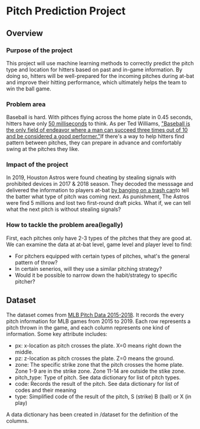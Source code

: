 # Pitch Prediction Project

## Overview

### Purpose of the project
This project will use machine learning methods to correctly predict the pitch type and location for hitters based on past and in-game information. By doing so, hitters will be well-prepared for the incoming pitches during at-bat and improve their hitting performance, which ultimately helps the team to win the ball game.

### Problem area
Baseball is hard. With pithces flying across the home plate in 0.45 seconds, hitters have only [50 milliseconds](https://entertainment.howstuffworks.com/physics-of-baseball3.htm) to think. As per Ted Williams, ["Baseball is the only field of endeavor where a man can succeed three times out of 10 and be considered a good performer."](https://www.washingtonpost.com/archive/lifestyle/2000/04/03/baseballs-lessons-for-life/782ab98d-e68b-4f3c-bda8-9c7bdd811c24/)If there's a way to help hitters find pattern between pitches, they can prepare in advance and comfortably swing at the pitches they like.

### Impact of the project
In 2019, Houston Astros were found cheating by stealing signals with prohibited devices in 2017 & 2018 season. They decoded the messsage and delivered the information to players at-bat [by banging on a trash can](https://en.wikipedia.org/wiki/Houston_Astros_sign_stealing_scandal#:~:text=The%20investigation%20found%20no%20evidence,picks%20in%202020%20and%202021.)to tell the batter what type of pitch was coming next. As punishment, The Astros were find 5 millions and lost two first-round draft picks. What if, we can tell what the next pitch is without stealing signals?

### How to tackle the problem area(legally)
First, each pitches only have 2-3 types of the pitches that they are good at. We can examine the data at at-bat level, game level and player level to find:
* For pitchers equipped with certain types of pitches, what's the general pattern of throw?
* In certain senerios, will they use a similar pitching strategy?
* Would it be possible to narrow down the habit/strategy to specific pitcher?


## Dataset

The dataset comes from [MLB Pitch Data 2015-2018](https://www.kaggle.com/datasets/pschale/mlb-pitch-data-20152018/data?select=atbats.csv). It records the every pitch information for MLB games from 2015 to 2019. Each row represents a pitch thrown in the game, and each column represents one kind of information. Some key attribute includes:
* px: x-location as pitch crosses the plate. X=0 means right down the middle.
* pz: z-location as pitch crosses the plate. Z=0 means the ground.
* zone: The specific strike zone that the pitch crosses the home plate. Zone 1-9 are in the strike zone. Zone 11-14 are outside the stike zone.
* pitch_type: Type of pitch. See data dictionary for list of pitch types.
* code: Records the result of the pitch. See data dictionary for list of codes and their meaning
* type: Simplified code of the result of the pitch, S (strike) B (ball) or X (in play)

A data dictionary has been created in /dataset for the definition of the columns.





